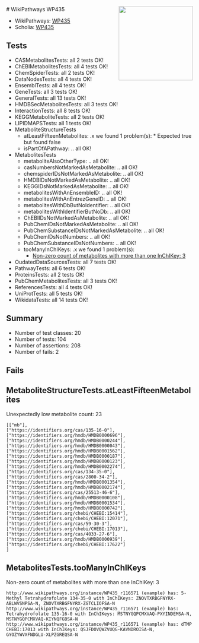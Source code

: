 <img style="float: right; width: 200px" src="https://upload.wikimedia.org/wikipedia/commons/thumb/8/83/Wplogo_with_text_500.png/640px-Wplogo_with_text_500.png" />
# WikiPathways WP435

* WikiPathways: [WP435](https://new.wikipathways.org/pathways/WP435)
* Scholia: [WP435](https://scholia.toolforge.org/wikipathways/WP435)
## Tests
* CASMetabolitesTests: all 2 tests OK!
* ChEBIMetabolitesTests: all 4 tests OK!
* ChemSpiderTests: all 2 tests OK!
* DataNodesTests: all 4 tests OK!
* EnsemblTests: all 4 tests OK!
* GeneTests: all 3 tests OK!
* GeneralTests: all 13 tests OK!
* HMDBSecMetabolitesTests: all 3 tests OK!
* InteractionTests: all 8 tests OK!
* KEGGMetaboliteTests: all 2 tests OK!
* LIPIDMAPSTests: all 1 tests OK!
* MetaboliteStructureTests
    * atLeastFifteenMetabolites: .x we found 1 problem(s):
            * Expected true but found false
    * isPartOfAPathway: .. all OK!
* MetabolitesTests
    * metaboliteAlsoOtherType: .. all OK!
    * casNumbersNotMarkedAsMetabolite: .. all OK!
    * chemspiderIDsNotMarkedAsMetabolite: .. all OK!
    * HMDBIDsNotMarkedAsMetabolite: .. all OK!
    * KEGGIDsNotMarkedAsMetabolite: .. all OK!
    * metabolitesWithAnEnsembleID: .. all OK!
    * metabolitesWithAnEntrezGeneID: .. all OK!
    * metabolitesWithDbButNoIdentifier: .. all OK!
    * metabolitesWithIdentifierButNoDb: .. all OK!
    * ChEBIIDsNotMarkedAsMetabolite: .. all OK!
    * PubChemIDsNotMarkedAsMetabolite: .. all OK!
    * PubChemSubstanceIDsNotMarkedAsMetabolite: .. all OK!
    * PubChemIDsNotNumbers: .. all OK!
    * PubChemSubstanceIDsNotNumbers: .. all OK!
    * tooManyInChIKeys: .x we found 1 problem(s):
        * [Non-zero count of metabolites with more than one InChIKey: 3](#a4e40380)
* OudatedDataSourcesTests: all 7 tests OK!
* PathwayTests: all 6 tests OK!
* ProteinsTests: all 2 tests OK!
* PubChemMetabolitesTests: all 3 tests OK!
* ReferencesTests: all 4 tests OK!
* UniProtTests: all 5 tests OK!
* WikidataTests: all 14 tests OK!


## Summary

* Number of test classes: 20
* Number of tests: 104
* Number of assertions: 208
* Number of fails: 2

## Fails

<a name="3b0f9784" />

## MetaboliteStructureTests.atLeastFifteenMetabolites

Unexpectedly low metabolite count: 23

```
[["mb"],
["https://identifiers.org/cas/135-16-0"],
["https://identifiers.org/hmdb/HMDB0000696"],
["https://identifiers.org/hmdb/HMDB0000244"],
["https://identifiers.org/hmdb/HMDB0000043"],
["https://identifiers.org/hmdb/HMDB0001562"],
["https://identifiers.org/hmdb/HMDB0000187"],
["https://identifiers.org/hmdb/HMDB0000123"],
["https://identifiers.org/hmdb/HMDB0002274"],
["https://identifiers.org/cas/134-35-0"],
["https://identifiers.org/cas/2800-34-2"],
["https://identifiers.org/hmdb/HMDB0001354"],
["https://identifiers.org/hmdb/HMDB0002174"],
["https://identifiers.org/cas/25513-46-6"],
["https://identifiers.org/hmdb/HMDB0000108"],
["https://identifiers.org/hmdb/HMDB0001534"],
["https://identifiers.org/hmdb/HMDB0000742"],
["https://identifiers.org/chebi/CHEBI:15414"],
["https://identifiers.org/chebi/CHEBI:12071"],
["https://identifiers.org/cas/59-30-3"],
["https://identifiers.org/chebi/CHEBI:17013"],
["https://identifiers.org/cas/4033-27-6"],
["https://identifiers.org/hmdb/HMDB0000939"],
["https://identifiers.org/chebi/CHEBI:17622"]
]
```

<a name="a4e40380" />

## MetabolitesTests.tooManyInChIKeys

Non-zero count of metabolites with more than one InChIKey: 3
```
http://www.wikipathways.org/instance/WP435_r116571 (example) has: 5-Methyl Tetrahydrofolate 134-35-0 with InChIKeys: ZNOVTXRBGFNYRX-ABLWVSNPSA-N, ZNOVTXRBGFNYRX-ZGTCLIOFSA-N
http://www.wikipathways.org/instance/WP435_r116571 (example) has: Tetrahydrofolate 135-16-0 with InChIKeys: MSTNYGQPCMXVAQ-PXYINDEMSA-N, MSTNYGQPCMXVAQ-KIYNQFGBSA-N
http://www.wikipathways.org/instance/WP435_r116571 (example) has: dTMP CHEBI:17013 with InChIKeys: QSJFDOVQWZVUQG-KAVNDROISA-N, GYOZYWVXFNDGLU-XLPZGREQSA-N
```

